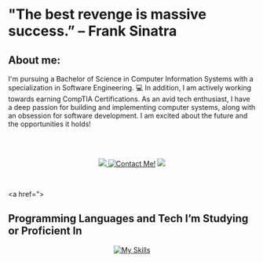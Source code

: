# "The best revenge is massive success.” – Frank Sinatra


## About me:
I'm pursuing a Bachelor of Science in Computer Information Systems with a specialization in Software Engineering. :computer: In addition, I am actively working towards earning CompTIA Certifications. As an avid tech enthusiast, I have a deep passion for building and implementing computer systems, along with an obsession for software development. I am excited about the future and the opportunities it holds! 

<br>
<br>

<div align="center">

  <a href="">![](https://komarev.com/ghpvc/?username=ts-at4dm&color=00FFFF&style=plastic) </a>
  <a href="">[![Contact Me!](https://img.shields.io/badge/Contact_Me!-green?style=plastic&logoColor=FFFFFF&color=00ff44)](mailto:terran.stone@maine.edu) </a>
  <a href="">![](https://custom-icon-badges.demolab.com/github/last-commit/DenverCoder1/custom-icon-badges?logo=history&logoColor=00FF00&style=plastic) </a>

</div>

<br>

<div>
  
<a href="> <h2>Programming Languages and Tech I’m Studying or Proficient In </h2>

</div>
<div align="center">

<a href=""> [![My Skills](https://skillicons.dev/icons?i=html,css,py,go,cs,js,mysql,vscode,neovim,linux,ubuntu,windows,apple,bootstrap,discord&perline=8)](https://skillicons.dev) </a>

</div>
